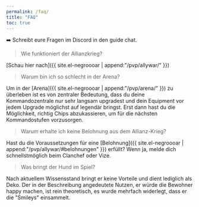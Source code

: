 ```yaml
---
permalink: /faq/
title: "FAQ"
toc: true
---
```


 :arrow_right: Schreibt eure Fragen im Discord in den guide chat.


> Wie funktioniert der Allianzkrieg?

[Schau hier nach]({{ site.el-negroooar | append:"/pvp/allywar/" }})


> Warum bin ich so schlecht in der Arena?

Um in der [Arena]({{ site.el-negroooar | append:"/pvp/arena/" }}) zu überleben ist es von zentraler Bedeutung, dass du deine Kommandozentrale nur sehr langsam upgradest und dein Equipment vor jedem Upgrade möglichst auf legendär bringst. Erst dann hast du die Möglichkeit, richtig Chips abzukassieren, um für die nächsten Kommandostufen vorzusorgen.



> Warum erhalte ich keine Belohnung aus dem Allianz-Krieg?

Hast du die Voraussetzungen für eine [Belohnung]({{ site.el-negroooar | append:"/pvp/allywar/#belohnungen" }}) erfüllt? Wenn ja, melde dich schnellstmöglich beim Clanchef oder Vize.


> Was bringt der Hund im Spiel?

Nach aktuellem Wissensstand bringt er keine Vorteile und dient lediglich als Deko. Der in der Beschreibung angedeutete Nutzen, er würde die Bewohner happy machen, ist rein theoretisch, es wurde mehrfach widerlegt, dass er die "Smileys" einsammelt.

